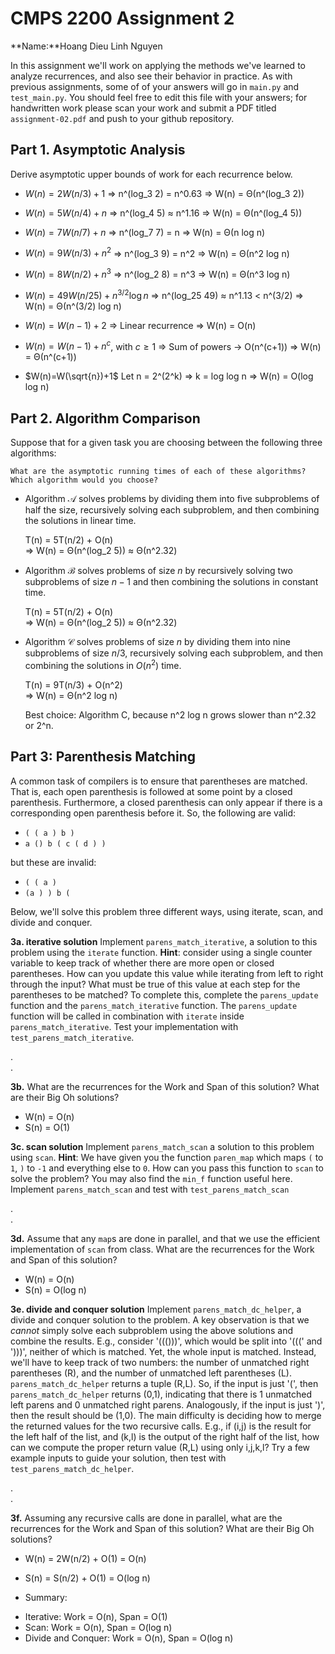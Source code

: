 # CMPS 2200 Assignment 2

**Name:**Hoang Dieu Linh Nguyen

In this assignment we'll work on applying the methods we've learned to analyze recurrences, and also see their behavior
in practice. As with previous
assignments, some of of your answers will go in `main.py` and `test_main.py`. You
should feel free to edit this file with your answers; for handwritten
work please scan your work and submit a PDF titled `assignment-02.pdf`
and push to your github repository.


## Part 1. Asymptotic Analysis

Derive asymptotic upper bounds of work for each recurrence below.

* $W(n)=2W(n/3)+1$
=> n^(log_3 2) = n^0.63
=> W(n) = Θ(n^(log_3 2))

 
* $W(n)=5W(n/4)+n$
=> n^(log_4 5) ≈ n^1.16
=> W(n) = Θ(n^(log_4 5))


* $W(n)=7W(n/7)+n$
=> n^(log_7 7) = n
=> W(n) = Θ(n log n) 

* $W(n)=9W(n/3)+n^2$
=> n^(log_3 9) = n^2
=> W(n) = Θ(n^2 log n)


* $W(n)=8W(n/2)+n^3$
=> n^(log_2 8) = n^3
=> W(n) = Θ(n^3 log n)

* $W(n)=49W(n/25)+n^{3/2}\log n$
=> n^(log_25 49) ≈ n^1.13 < n^(3/2)
=> W(n) = Θ(n^(3/2) log n)

* $W(n)=W(n-1)+2$
=> Linear recurrence
=> W(n) = O(n)

* $W(n)= W(n-1)+n^c$, with $c\geq 1$
=> Sum of powers → O(n^(c+1))
=> W(n) = Θ(n^(c+1))

* $W(n)=W(\sqrt{n})+1$
Let n = 2^(2^k) ⇒ k = log log n
=> W(n) = O(log log n)


## Part 2. Algorithm Comparison

Suppose that for a given task you are choosing between the following three algorithms:

    What are the asymptotic running times of each of these algorithms?
    Which algorithm would you choose? 

  * Algorithm $\mathcal{A}$ solves problems by dividing them into
      five subproblems of half the size, recursively solving each
      subproblem, and then combining the solutions in linear time.

    T(n) = 5T(n/2) + O(n)  
    => W(n) = Θ(n^(log_2 5)) ≈ Θ(n^2.32)
    
  * Algorithm $\mathcal{B}$ solves problems of size $n$ by
      recursively solving two subproblems of size $n-1$ and then
      combining the solutions in constant time.

    T(n) = 5T(n/2) + O(n)  
    => W(n) = Θ(n^(log_2 5)) ≈ Θ(n^2.32)
    
  * Algorithm $\mathcal{C}$ solves problems of size $n$ by dividing
      them into nine subproblems of size $n/3$, recursively solving
      each subproblem, and then combining the solutions in $O(n^2)$
      time.
    
    T(n) = 9T(n/3) + O(n^2)  
    => W(n) = Θ(n^2 log n)

    Best choice: Algorithm C, because n^2 log n grows slower than n^2.32 or 2^n.



## Part 3: Parenthesis Matching

A common task of compilers is to ensure that parentheses are matched. That is, each open parenthesis is followed at some point by a closed parenthesis. Furthermore, a closed parenthesis can only appear if there is a corresponding open parenthesis before it. So, the following are valid:

- `( ( a ) b )`
- `a () b ( c ( d ) )`

but these are invalid:

- `( ( a )`
- `(a ) ) b (`

Below, we'll solve this problem three different ways, using iterate, scan, and divide and conquer.

**3a. iterative solution** Implement `parens_match_iterative`, a solution to this problem using the `iterate` function. **Hint**: consider using a single counter variable to keep track of whether there are more open or closed parentheses. How can you update this value while iterating from left to right through the input? What must be true of this value at each step for the parentheses to be matched? To complete this, complete the `parens_update` function and the `parens_match_iterative` function. The `parens_update` function will be called in combination with `iterate` inside `parens_match_iterative`. Test your implementation with `test_parens_match_iterative`.


.  
. 



**3b.** What are the recurrences for the Work and Span of this solution? What are their Big Oh solutions?

- W(n) = O(n)  
- S(n) = O(1)



**3c. scan solution** Implement `parens_match_scan` a solution to this problem using `scan`. **Hint**: We have given you the function `paren_map` which maps `(` to `1`, `)` to `-1` and everything else to `0`. How can you pass this function to `scan` to solve the problem? You may also find the `min_f` function useful here. Implement `parens_match_scan` and test with `test_parens_match_scan`

.  
. 



**3d.** Assume that any `map`s are done in parallel, and that we use the efficient implementation of `scan` from class. What are the recurrences for the Work and Span of this solution? 

- W(n) = O(n)  
- S(n) = O(log n)


**3e. divide and conquer solution** Implement `parens_match_dc_helper`, a divide and conquer solution to the problem. A key observation is that we *cannot* simply solve each subproblem using the above solutions and combine the results. E.g., consider '((()))', which would be split into '(((' and ')))', neither of which is matched. Yet, the whole input is matched. Instead, we'll have to keep track of two numbers: the number of unmatched right parentheses (R), and the number of unmatched left parentheses (L). `parens_match_dc_helper` returns a tuple (R,L). So, if the input is just '(', then `parens_match_dc_helper` returns (0,1), indicating that there is 1 unmatched left parens and 0 unmatched right parens. Analogously, if the input is just ')', then the result should be (1,0). The main difficulty is deciding how to merge the returned values for the two recursive calls. E.g., if (i,j) is the result for the left half of the list, and (k,l) is the output of the right half of the list, how can we compute the proper return value (R,L) using only i,j,k,l? Try a few example inputs to guide your solution, then test with `test_parens_match_dc_helper`.



.  
. 





**3f.** Assuming any recursive calls are done in parallel, what are the recurrences for the Work and Span of this solution? What are their Big Oh solutions?

- W(n) = 2W(n/2) + O(1) = O(n)  
- S(n) = S(n/2) + O(1) = O(log n)

- Summary:  
+ Iterative: Work = O(n), Span = O(1)  
+ Scan: Work = O(n), Span = O(log n)  
+ Divide and Conquer: Work = O(n), Span = O(log n)
 
 



